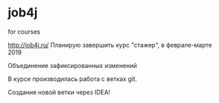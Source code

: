 # job4j
for courses

http://job4j.ru/
Планирую завершить курс "стажер", в феврале-марте 2019

Объединение зафиксированных изменений

В курсе производилась работа с ветках git.

Создание новой ветки через IDEA!